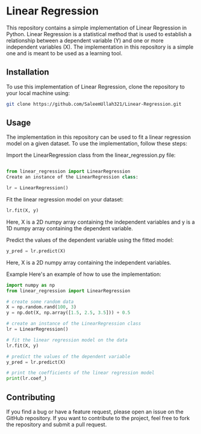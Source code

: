 # Linear Regression
  This repository contains a simple implementation of Linear Regression in Python. Linear Regression is a statistical method that is used to establish a relationship between a dependent variable (Y) and one or more independent variables (X). The implementation in this repository is a simple one and is meant to be used as a learning tool.


## Installation
To use this implementation of Linear Regression, clone the repository to your local machine using:

```bash
git clone https://github.com/SaleemUllah321/Linear-Regression.git
```
## Usage
The implementation in this repository can be used to fit a linear regression model on a given dataset. To use the implementation, follow these steps:

Import the LinearRegression class from the linear_regression.py file:

```python

from linear_regression import LinearRegression
Create an instance of the LinearRegression class:
```
```python
lr = LinearRegression()
```
Fit the linear regression model on your dataset:

```python
lr.fit(X, y)
```
Here, X is a 2D numpy array containing the independent variables and y is a 1D numpy array containing the dependent variable.

Predict the values of the dependent variable using the fitted model:

```python
y_pred = lr.predict(X)
```
Here, X is a 2D numpy array containing the independent variables.

Example
Here's an example of how to use the implementation:

```python
import numpy as np
from linear_regression import LinearRegression

# create some random data
X = np.random.rand(100, 3)
y = np.dot(X, np.array([1.5, 2.5, 3.5])) + 0.5

# create an instance of the LinearRegression class
lr = LinearRegression()

# fit the linear regression model on the data
lr.fit(X, y)

# predict the values of the dependent variable
y_pred = lr.predict(X)

# print the coefficients of the linear regression model
print(lr.coef_)
```
## Contributing
If you find a bug or have a feature request, please open an issue on the GitHub repository. If you want to contribute to the project, feel free to fork the repository and submit a pull request.
